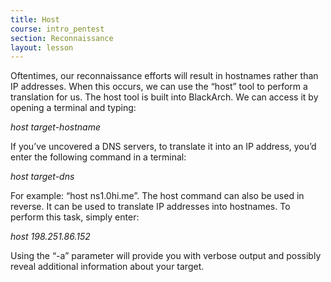 ```yaml
---
title: Host
course: intro_pentest
section: Reconnaissance
layout: lesson
---
```


Oftentimes, our reconnaissance efforts will result in hostnames rather than IP addresses. When this occurs, we can use the “host” tool to perform a translation for us. The host tool is built into BlackArch. We can access it by opening a terminal and typing:

_host target-hostname_

If you’ve uncovered a DNS servers, to translate it into an IP address, you’d enter the following command in a terminal:

_host target-dns_

For example: “host ns1.0hi.me”. The host command can also be used in reverse. It can be used to translate IP addresses into hostnames. To perform this task, simply enter:

_host 198.251.86.152_

Using the “-a” parameter will provide you with verbose output and possibly reveal additional information about your target.

